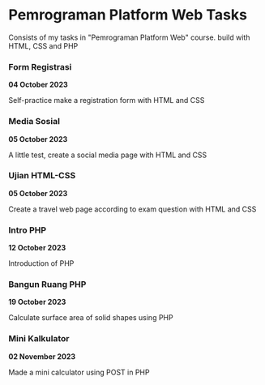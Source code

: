 # Pemrograman Platform Web Tasks
Consists of my tasks in "Pemrograman Platform Web" course. build with HTML, CSS and PHP

### Form Registrasi
<p><b>04 October 2023</b></p>
<p>Self-practice make a registration form with HTML and CSS</p>

### Media Sosial
<p><b>05 October 2023</b></p>
<p>A little test, create a social media page with HTML and CSS</p>

### Ujian HTML-CSS 
<p><b>05 October 2023</b></p>
<p>Create a travel web page according to exam question with HTML and CSS</p>

### Intro PHP
<p><b>12 October 2023</b></p>
<p>Introduction of PHP</p>

### Bangun Ruang PHP
<p><b>19 October 2023</b></p>
<p>Calculate surface area of solid shapes using PHP</p>

### Mini Kalkulator
<p><b>02 November 2023</b></p>
<p>Made a mini calculator using POST in PHP</p>
